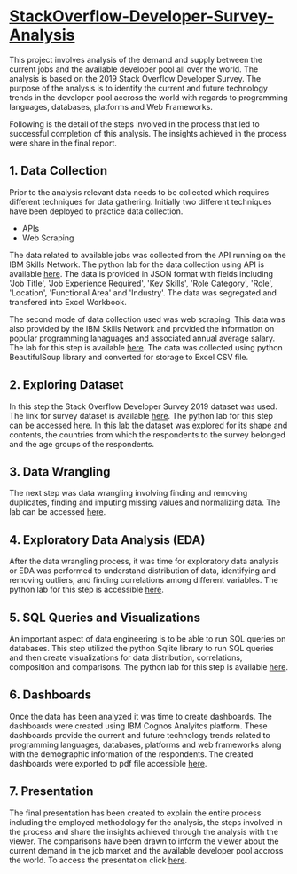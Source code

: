 # [StackOverflow-Developer-Survey-Analysis](https://github.com/aaysul/stackoverflow-developer-survey-analysis/tree/main)

This project involves analysis of the demand and supply between the current jobs and the available developer pool all over the world. The analysis is based on the 2019 Stack Overflow Developer Survey. The purpose of the analysis is to identify the current and future technology trends in the developer pool accross the world with regards to programming languages, databases, platforms and Web Frameworks. 

Following is the detail of the steps involved in the process that led to successful completion of this analysis. The insights achieved in the process were share in the final report.

## 1. Data Collection

Prior to the analysis relevant data needs to be collected which requires different techniques for data gathering. Initially two different techniques have been deployed to practice data collection.

* APIs
* Web Scraping

The data related to available jobs was collected from the API running on the IBM Skills Network. The python lab for the data collection using API is available [here](https://github.com/aaysul/stackoverflow-developer-survey-analysis/blob/main/Collecting_Jobs_data_Using_API-Questions.ipynb).
The data is provided in JSON format with fields including 'Job Title', 'Job Experience Required', 'Key Skills', 'Role Category', 'Role', 'Location', 'Functional Area' and 'Industry'. The data was segregated and transfered into Excel Workbook.

The second mode of data collection used was web scraping. This data was also provided by the IBM Skills Network and provided the information on popular programming lanaguages and associated annual average salary. The lab for this step is available [here](https://github.com/aaysul/stackoverflow-developer-survey-analysis/blob/main/Web-Scraping-Lab.ipynb). The data was collected using python BeautifulSoup library and converted for storage to Excel CSV file.

## 2. Exploring Dataset

In this step the Stack Overflow Developer Survey 2019 dataset was used. The link for survey dataset is available [here](https://insights.stackoverflow.com/survey/). The python lab for this step can be accessed [here](https://github.com/aaysul/stackoverflow-developer-survey-analysis/blob/main/M1ExploreDataSet-lab.ipynb).
In this lab the dataset was explored for its shape and contents, the countries from which the respondents to the survey belonged and the age groups of the respondents.

## 3. Data Wrangling

The next step was data wrangling involving finding and removing duplicates, finding and imputing missing values and normalizing data. The lab can be accessed [here](https://github.com/aaysul/stackoverflow-developer-survey-analysis/blob/main/M2DataWrangling-lab.ipynb).

## 4. Exploratory Data Analysis (EDA)

After the data wrangling process, it was time for exploratory data analysis or EDA was performed to understand distribution of data, identifying and removing outliers, and finding correlations among different variables. The python lab for this step is accessible [here](https://github.com/aaysul/stackoverflow-developer-survey-analysis/blob/main/M3ExploratoryDataAnalysis-lab.ipynb).

## 5. SQL Queries and Visualizations 

An important aspect of data engineering is to be able to run SQL queries on databases. This step utilized the python Sqlite library to run SQL queries and then create visualizations for data distribution, correlations, composition and comparisons. The python lab for this step is available [here](https://github.com/aaysul/stackoverflow-developer-survey-analysis/blob/main/M4DataVisualization-lab.ipynb).

## 6. Dashboards

Once the data has been analyzed it was time to create dashboards. The dashboards were created using IBM Cognos Analyitcs platform. These dashboards provide the current and future technology trends related to programming languages, databases, platforms and web frameworks along with the demographic information of the respondents. The created dashboards were exported to pdf file accessible [here](https://github.com/aaysul/stackoverflow-developer-survey-analysis/blob/main/Developer%20Survey%20Dashboard.pdf). 

## 7. Presentation

The final presentation has been created to explain the entire process including the employed methodology for the analysis, the steps involved in the process and share the insights achieved through the analysis with the viewer. The comparisons have been drawn to inform the viewer about the current demand in the job market and the available developer pool accross the world. To access the presentation click [here](https://github.com/aaysul/stackoverflow-developer-survey-analysis/blob/main/Developer%20Survey%20Analysis.pdf).


